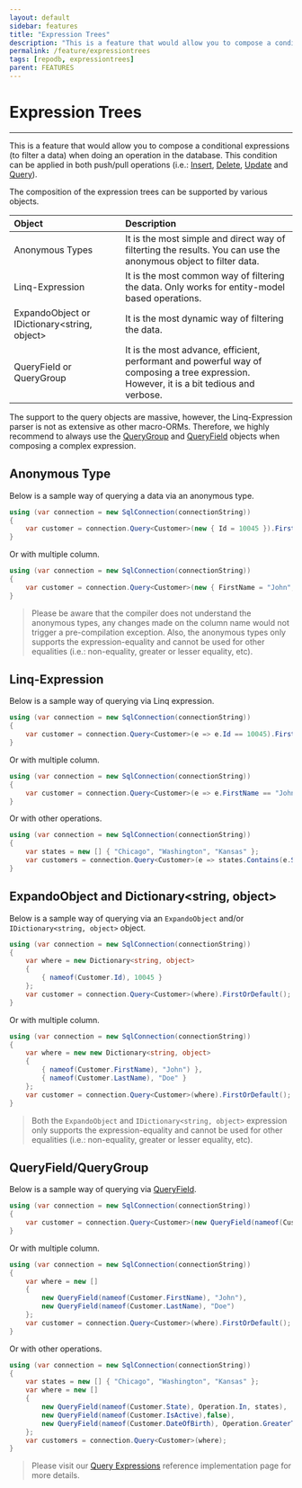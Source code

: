 ```yaml
---
layout: default
sidebar: features
title: "Expression Trees"
description: "This is a feature that would allow you to compose a conditional expressions (to filter a data) when doing an operation in the database."
permalink: /feature/expressiontrees
tags: [repodb, expressiontrees]
parent: FEATURES
---
```


# Expression Trees

---

This is a feature that would allow you to compose a conditional expressions (to filter a data) when doing an operation in the database. This condition can be applied in both push/pull operations (i.e.: [Insert](/operation/insert), [Delete](/operation/delete), [Update](/operation/update) and [Query](/opereration/query)).

The composition of the expression trees can be supported by various objects.

| Object | Description  | 
|:-------------|:-------------|
| Anonymous Types | It is the most simple and direct way of filterting the results. You can use the anonymous object to filter data. |
| Linq-Expression | It is the most common way of filtering the data. Only works for entity-model based operations. |
| ExpandoObject or IDictionary&lt;string, object&gt; | It is the most dynamic way of filtering the data. |
| QueryField or QueryGroup | It is the most advance, efficient, performant and powerful way of composing a tree expression. However, it is a bit tedious and verbose. |

The support to the query objects are massive, however, the Linq-Expression parser is not as extensive as other macro-ORMs. Therefore, we highly recommend to always use the [QueryGroup](/class/querygroup) and [QueryField](/class/queryfield) objects when composing a complex expression.

## Anonymous Type

Below is a sample way of querying a data via an anonymous type. 

```csharp
using (var connection = new SqlConnection(connectionString))
{
    var customer = connection.Query<Customer>(new { Id = 10045 }).FirstOrDefault();
}
```

Or with multiple column.

```csharp
using (var connection = new SqlConnection(connectionString))
{
    var customer = connection.Query<Customer>(new { FirstName = "John", LastName = "Doe" }).FirstOrDefault();
}
```

> Please be aware that the compiler does not understand the anonymous types, any changes made on the column name would not trigger a pre-compilation exception. Also, the anonymous types only supports the expression-equality and cannot be used for other equalities (i.e.: non-equality, greater or lesser equality, etc).

## Linq-Expression

Below is a sample way of querying via Linq expression. 

```csharp
using (var connection = new SqlConnection(connectionString))
{
    var customer = connection.Query<Customer>(e => e.Id == 10045).FirstOrDefault();
}
```

Or with multiple column.

```csharp
using (var connection = new SqlConnection(connectionString))
{
    var customer = connection.Query<Customer>(e => e.FirstName == "John" && e.LastName == "Doe" }).FirstOrDefault();
}
```

Or with other operations.

```csharp
using (var connection = new SqlConnection(connectionString))
{
    var states = new [] { "Chicago", "Washington", "Kansas" };
    var customers = connection.Query<Customer>(e => states.Contains(e.State) && e.IsActive == false && e.DateOfBirth >= DateTime.Parse("1970-01-01") });
}
```

## ExpandoObject and Dictionary<string, object>

Below is a sample way of querying via an `ExpandoObject` and/or `IDictionary<string, object>` object. 

```csharp
using (var connection = new SqlConnection(connectionString))
{
    var where = new Dictionary<string, object>
    {
        { nameof(Customer.Id), 10045 }
    };
    var customer = connection.Query<Customer>(where).FirstOrDefault();
}
```

Or with multiple column.

```csharp
using (var connection = new SqlConnection(connectionString))
{
    var where = new new Dictionary<string, object>
    {
        { nameof(Customer.FirstName), "John") },
        { nameof(Customer.LastName), "Doe" }
    };
    var customer = connection.Query<Customer>(where).FirstOrDefault();
}
```

> Both the `ExpandoObject` and `IDictionary<string, object>` expression only supports the expression-equality and cannot be used for other equalities (i.e.: non-equality, greater or lesser equality, etc).

## QueryField/QueryGroup

Below is a sample way of querying via [QueryField](/class/queryfield). 

```csharp
using (var connection = new SqlConnection(connectionString))
{
    var customer = connection.Query<Customer>(new QueryField(nameof(Customer.Id), 10045)).FirstOrDefault();
}
```

Or with multiple column.

```csharp
using (var connection = new SqlConnection(connectionString))
{
    var where = new []
    {
        new QueryField(nameof(Customer.FirstName), "John"),
        new QueryField(nameof(Customer.LastName), "Doe")
    };
    var customer = connection.Query<Customer>(where).FirstOrDefault();
}
```

Or with other operations.

```csharp
using (var connection = new SqlConnection(connectionString))
{
    var states = new [] { "Chicago", "Washington", "Kansas" };
    var where = new []
    {
        new QueryField(nameof(Customer.State), Operation.In, states),
        new QueryField(nameof(Customer.IsActive),false),
        new QueryField(nameof(Customer.DateOfBirth), Operation.GreaterThanOrEqual, DateTime.Parse("1970-01-01"))
    };
    var customers = connection.Query<Customer>(where);
}
```

> Please visit our [Query Expressions](/reference/queryexpressions) reference implementation page for more details.
